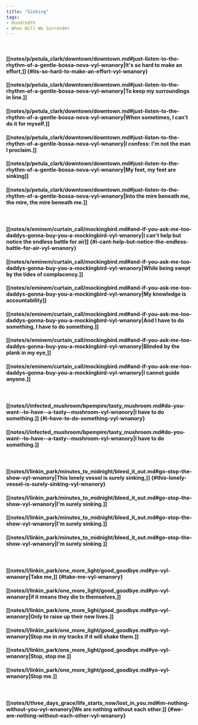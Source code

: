 ```yaml
---
title: "Sinking"
tags:
- Hundredth
- When Will We Surrender
---
```

&nbsp;
#### [[notes/p/petula_clark/downtown/downtown.md#just-listen-to-the-rhythm-of-a-gentle-bossa-nova-vyl-wnanory|It's so hard to make an effort,]] {#its-so-hard-to-make-an-effort-vyl-wnanory}
#### [[notes/p/petula_clark/downtown/downtown.md#just-listen-to-the-rhythm-of-a-gentle-bossa-nova-vyl-wnanory|To keep my surroundings in line.]]
#### [[notes/p/petula_clark/downtown/downtown.md#just-listen-to-the-rhythm-of-a-gentle-bossa-nova-vyl-wnanory|When sometimes, I can't do it for myself.]]
#### [[notes/p/petula_clark/downtown/downtown.md#just-listen-to-the-rhythm-of-a-gentle-bossa-nova-vyl-wnanory|I confess: I'm not the man I proclaim.]]
#### [[notes/p/petula_clark/downtown/downtown.md#just-listen-to-the-rhythm-of-a-gentle-bossa-nova-vyl-wnanory|My feet, my feet are sinking]]
#### [[notes/p/petula_clark/downtown/downtown.md#just-listen-to-the-rhythm-of-a-gentle-bossa-nova-vyl-wnanory|Into the mire beneath me, the mire, the mire beneath me.]]
&nbsp;
#### [[notes/e/eminem/curtain_call/mockingbird.md#and-if-you-ask-me-too-daddys-gonna-buy-you-a-mockingbird-vyl-wnanory|I can't help but notice the endless battle for air]] {#i-cant-help-but-notice-the-endless-battle-for-air-vyl-wnanory}
#### [[notes/e/eminem/curtain_call/mockingbird.md#and-if-you-ask-me-too-daddys-gonna-buy-you-a-mockingbird-vyl-wnanory|While being swept by the tides of complacency.]]
#### [[notes/e/eminem/curtain_call/mockingbird.md#and-if-you-ask-me-too-daddys-gonna-buy-you-a-mockingbird-vyl-wnanory|My knowledge is accountability]]
#### [[notes/e/eminem/curtain_call/mockingbird.md#and-if-you-ask-me-too-daddys-gonna-buy-you-a-mockingbird-vyl-wnanory|And I have to do something, I have to do something.]]
#### [[notes/e/eminem/curtain_call/mockingbird.md#and-if-you-ask-me-too-daddys-gonna-buy-you-a-mockingbird-vyl-wnanory|Blinded by the plank in my eye,]]
#### [[notes/e/eminem/curtain_call/mockingbird.md#and-if-you-ask-me-too-daddys-gonna-buy-you-a-mockingbird-vyl-wnanory|I cannot guide anyone.]]
&nbsp;
#### [[notes/i/infected_mushroom/bpempire/tasty_mushroom.md#do-you-want--to-have--a-tasty--mushroom-vyl-wnanory|I have to do something.]] {#i-have-to-do-something-vyl-wnanory}
#### [[notes/i/infected_mushroom/bpempire/tasty_mushroom.md#do-you-want--to-have--a-tasty--mushroom-vyl-wnanory|I have to do something.]]
&nbsp;
#### [[notes/l/linkin_park/minutes_to_midnight/bleed_it_out.md#go-stop-the-show-vyl-wnanory|This lonely vessel is surely sinking,]] {#this-lonely-vessel-is-surely-sinking-vyl-wnanory}
#### [[notes/l/linkin_park/minutes_to_midnight/bleed_it_out.md#go-stop-the-show-vyl-wnanory|I'm surely sinking.]]
#### [[notes/l/linkin_park/minutes_to_midnight/bleed_it_out.md#go-stop-the-show-vyl-wnanory|I'm surely sinking.]]
#### [[notes/l/linkin_park/minutes_to_midnight/bleed_it_out.md#go-stop-the-show-vyl-wnanory|I'm surely sinking.]]
&nbsp;
#### [[notes/l/linkin_park/one_more_light/good_goodbye.md#yo-vyl-wnanory|Take me,]] {#take-me-vyl-wnanory}
#### [[notes/l/linkin_park/one_more_light/good_goodbye.md#yo-vyl-wnanory|if it means they die to themselves,]]
#### [[notes/l/linkin_park/one_more_light/good_goodbye.md#yo-vyl-wnanory|Only to raise up their new lives.]]
#### [[notes/l/linkin_park/one_more_light/good_goodbye.md#yo-vyl-wnanory|Stop me in my tracks if it will shake them.]]
#### [[notes/l/linkin_park/one_more_light/good_goodbye.md#yo-vyl-wnanory|Stop, stop me.]]
#### [[notes/l/linkin_park/one_more_light/good_goodbye.md#yo-vyl-wnanory|Stop me.]]
&nbsp;
#### [[notes/t/three_days_grace/life_starts_now/lost_in_you.md#im-nothing-without-you-vyl-wnanory|We are nothing without each other.]] {#we-are-nothing-without-each-other-vyl-wnanory}
